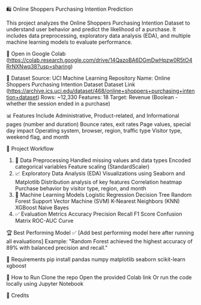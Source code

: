 🛍️ Online Shoppers Purchasing Intention Prediction

This project analyzes the Online Shoppers Purchasing Intention Dataset to understand user behavior and predict the likelihood of a purchase. It includes data preprocessing, exploratory data analysis (EDA), and multiple machine learning models to evaluate performance.

🔗 Open in Google Colab 
(https://colab.research.google.com/drive/14QazoBA6DGmDwHpzw0R5tO4RrNXNwq38?usp=sharing)

📂 Dataset
Source: UCI Machine Learning Repository
Name: Online Shoppers Purchasing Intention Dataset
Dataset Link (https://archive.ics.uci.edu/dataset/468/online+shoppers+purchasing+intention+dataset)
Rows: ~12,330
Features: 18
Target: Revenue (Boolean - whether the session ended in a purchase)

📊 Features Include
Administrative, Product-related, and Informational pages (number and duration)
Bounce rates, exit rates
Page values, special day impact
Operating system, browser, region, traffic type
Visitor type, weekend flag, and month

🧪 Project Workflow

1. 📌 Data Preprocessing
Handled missing values and data types
Encoded categorical variables
Feature scaling (StandardScaler)
2. 📈 Exploratory Data Analysis (EDA)
Visualizations using Seaborn and Matplotlib
Distribution analysis of key features
Correlation heatmap
Purchase behavior by visitor type, region, and month
3. 🤖 Machine Learning Models
Logistic Regression
Decision Tree
Random Forest
Support Vector Machine (SVM)
K-Nearest Neighbors (KNN)
XGBoost
Naive Bayes
4. ✅ Evaluation Metrics
Accuracy
Precision
Recall
F1 Score
Confusion Matrix
ROC-AUC Curve

🏆 Best Performing Model
✅ [Add best performing model here after running all evaluations]
Example: "Random Forest achieved the highest accuracy of 89% with balanced precision and recall."

🔧 Requirements
pip install pandas numpy matplotlib seaborn scikit-learn xgboost 

🚀 How to Run
Clone the repo
Open the provided Colab link
Or run the code locally using Jupyter Notebook

📌 Credits
